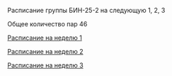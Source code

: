 Расписание группы БИН-25-2 на следующую 1, 2, 3

Общее количество пар 46

[Расписание на неделю 1](timetable_1w.md)

[Расписание на неделю 2](timetable_2w.md)

[Расписание на неделю 3](timetable_3w.md)
